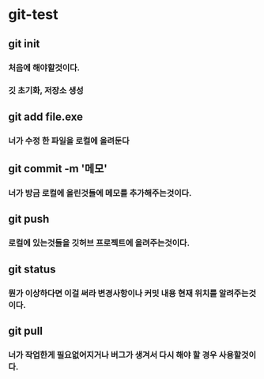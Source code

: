 # git-test

## git init
### 처음에 해야할것이다.
### 깃 초기화, 저장소 생성

## git add file.exe
### 너가 수정 한 파일을 로컬에 올려둔다

## git commit -m '메모'
### 너가 방금 로컬에 올린것들에 메모를 추가해주는것이다.

## git push
### 로컬에 있는것들을 깃허브 프로젝트에 올려주는것이다.

## git status
### 뭔가 이상하다면 이걸 써라 변경사항이나 커밋 내용 현재 위치를 알려주는것이다.

## git pull
### 너가 작업한게 필요없어지거나 버그가 생겨서 다시 해야 할 경우 사용할것이다.